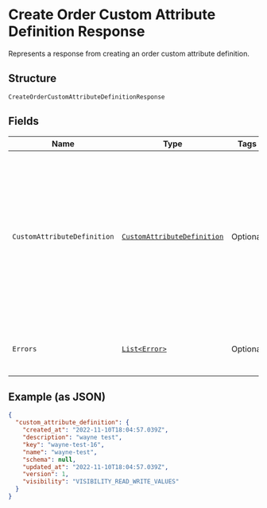 
# Create Order Custom Attribute Definition Response

Represents a response from creating an order custom attribute definition.

## Structure

`CreateOrderCustomAttributeDefinitionResponse`

## Fields

| Name | Type | Tags | Description | Getter |
|  --- | --- | --- | --- | --- |
| `CustomAttributeDefinition` | [`CustomAttributeDefinition`](../../doc/models/custom-attribute-definition.md) | Optional | Represents a definition for custom attribute values. A custom attribute definition<br>specifies the key, visibility, schema, and other properties for a custom attribute. | CustomAttributeDefinition getCustomAttributeDefinition() |
| `Errors` | [`List<Error>`](../../doc/models/error.md) | Optional | Any errors that occurred during the request. | List<Error> getErrors() |

## Example (as JSON)

```json
{
  "custom_attribute_definition": {
    "created_at": "2022-11-10T18:04:57.039Z",
    "description": "wayne test",
    "key": "wayne-test-16",
    "name": "wayne-test",
    "schema": null,
    "updated_at": "2022-11-10T18:04:57.039Z",
    "version": 1,
    "visibility": "VISIBILITY_READ_WRITE_VALUES"
  }
}
```

